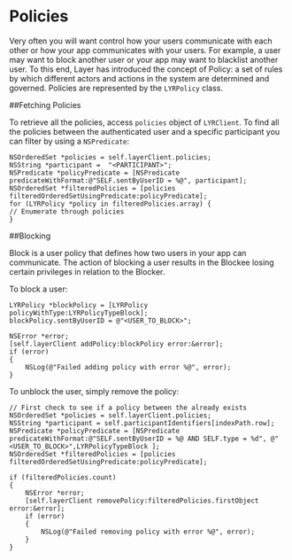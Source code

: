 # Policies

Very often you will want control how your users communicate with each other or how your app communicates with your users. For example, a user may want to block another user or your app may want to blacklist another user. To this end, Layer has introduced the concept of Policy: a set of rules by which different actors and actions in the system are determined and governed. Policies are represented by the `LYRPolicy` class.

##Fetching Policies

To retrieve all the policies, access `policies` object of `LYRClient`. To find all the policies between the authenticated user and a specific participant you can filter by using a `NSPredicate`:

```objc
NSOrderedSet *policies = self.layerClient.policies;
NSString *participant =  "<PARTICIPANT>";
NSPredicate *policyPredicate = [NSPredicate predicateWithFormat:@"SELF.sentByUserID = %@", participant];
NSOrderedSet *filteredPolicies = [policies filteredOrderedSetUsingPredicate:policyPredicate];
for (LYRPolicy *policy in filteredPolicies.array) {
// Enumerate through policies
}
 ```    

##Blocking

Block is a user policy that defines how two users in your app can communicate. The action of blocking a user results in the Blockee losing certain privileges in relation to the Blocker.

To block a user:
```objc
LYRPolicy *blockPolicy = [LYRPolicy policyWithType:LYRPolicyTypeBlock];
blockPolicy.sentByUserID = @"<USER_TO_BLOCK>";

NSError *error;
[self.layerClient addPolicy:blockPolicy error:&error];
if (error) 
{
    NSLog(@"Failed adding policy with error %@", error);
}
```    

To unblock the user, simply remove the policy:
```objc
// First check to see if a policy between the already exists
NSOrderedSet *policies = self.layerClient.policies;
NSString *participant = self.participantIdentifiers[indexPath.row];
NSPredicate *policyPredicate = [NSPredicate predicateWithFormat:@"SELF.sentByUserID = %@ AND SELF.type = %d", @"<USER_TO_BLOCK>",LYRPolicyTypeBlock ];
NSOrderedSet *filteredPolicies = [policies filteredOrderedSetUsingPredicate:policyPredicate];

if (filteredPolicies.count) 
{
    NSError *error;    
    [self.layerClient removePolicy:filteredPolicies.firstObject error:&error];
    if (error) 
    {
        NSLog(@"Failed removing policy with error %@", error);
    }
}    
```